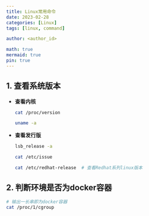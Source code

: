 ```yaml
---
title: Linux常用命令
date: 2023-02-28
categories: [Linux]
tags: [linux, command]

author: <author_id>

math: true
mermaid: true
pin: true
---
```




## 1. 查看系统版本

- **查看内核**

    ```bash
    cat /proc/version
    ```

    ```bash
    uname -a
    ```
    
- **查看发行版**

    ```bash
    lsb_release -a
    ```

    ```bash
    cat /etc/issue
    ```

    ```bash
    cat /etc/redhat-release  # 查看Redhat系列linux版本
    ```


## 2. 判断环境是否为docker容器

```bash
# 输出一长串即为docker容器
cat /proc/1/cgroup
```

